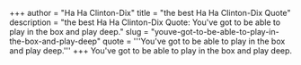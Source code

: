 +++
author = "Ha Ha Clinton-Dix"
title = "the best Ha Ha Clinton-Dix Quote"
description = "the best Ha Ha Clinton-Dix Quote: You've got to be able to play in the box and play deep."
slug = "youve-got-to-be-able-to-play-in-the-box-and-play-deep"
quote = '''You've got to be able to play in the box and play deep.'''
+++
You've got to be able to play in the box and play deep.
